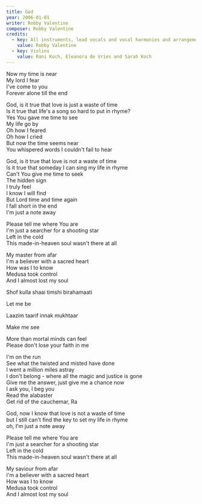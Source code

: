 ```yaml
---
title: God
year: 2006-01-01
writer: Robby Valentine
composer: Robby Valentine
credits:
  - key: All instruments, lead vocals and vocal harmonies and arrangements
    value: Robby Valentine
  - key: Violins
    value: Rani Koch, Eleanora de Vries and Sarah Koch
---
```


<p>Now my time is near<br />
My lord I fear<br />
I've come to you<br />
Forever alone till the end</p>

<p>God, is it true that love is just a waste of time<br />
Is it true that life's a song so hard to put in rhyme?<br />
Yes You gave me time to see<br />
My life go by<br />
Oh how I feared<br />
Oh how I cried<br />
But now the time seems near<br />
You whispered words I couldn't fail to hear</p>

<p>God, is it true that love is not a waste of time<br />
Is it true that someday I can sing my life in rhyme<br />
Can't You give me time to seek<br />
The hidden sign<br />
I truly feel<br />
I know I will find<br />
But Lord time and time again<br />
I fall short in the end<br />
I'm just a note away</p>

<p>Please tell me where You are<br />
I'm just a searcher for a shooting star<br />
Left in the cold<br />
This made-in-heaven soul wasn't there at all</p>

<p>My master from afar<br />
I'm a believer with a sacred heart<br />
How was I to know<br />
Medusa took control<br />
And I almost lost my soul</p>

<p>Shof kulla shaai timshi birahamaati

<p>Let me be</p>

<p>Laazim taarif innak mukhtaar</p>

<p>Make me see</p>

<p>More than mortal minds can feel<br />
Please don't lose your faith in me</p>

<p>I'm on the run<br />
See what the twisted and misted have done<br />
I went a million miles astray<br />
I don't belong - where all the magic and justice is gone<br />
Give me the answer, just give me a chance now<br />
I ask you, I beg you<br />
Read the alabaster<br />
Get rid of the cauchemar, Ra</p>

<p>God, now I know that love is not a waste of time<br />
but I still can't find the key to set my life in rhyme<br />
oh, I'm just a note away</p>

<p>Please tell me where You are<br />
I'm just a searcher for a shooting star<br />
Left in the cold<br />
This made-in-heaven soul wasn't there at all</p>

<p>My saviour from afar<br />
I'm a believer with a sacred heart<br />
How was I to know<br />
Medusa took control<br />
And I almost lost my soul</p>
